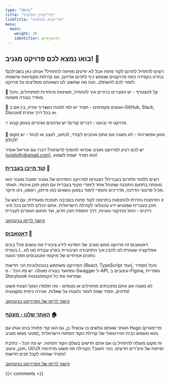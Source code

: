 ```yaml
---
type: "docs"
title: "פרוייקטים מומלצים"  
linkTitle: "פרוייקטים מומלצים"
menu:
  main:
    weight: 38
    identifier: projects
---
```

## בואו נמצא לכם פרויקט מגניב! 🚀
רוצים להתחיל לתרום לקוד פתוח אבל לא יודעים מאיפה להתחיל? אנחנו כאן בשבילכם! בחרנו בקפידה כמה פרויקטים שממש כיף לתרום אליהם, עם קהילות מקסימות שישמחו לעזור לכם להשתלב. הנה מה שחשוב לנו כשאנחנו ממליצים על פרויקט:

🎯 קל להצטרף - יש הסברים ברורים איך להתחיל, משימות מיוחדות למתחילים, והכל מוגדר בצורה פשוטה.

🤝 אנשים מקסימים - תמיד יש למי לפנות כשצריך עזרה, בין אם ב-GitHub, Slack, Discord או בכל דרך אחרת.

⚡ פרויקט חי ובועט - דברים קורים! יש עדכונים ושינויים באופן קבוע.

🎨 מגוון אפשרויות - לא משנה אם אתם אוהבים לקודד, לכתוב, לעצב או לנהל - יש מקום לכולם!

יש לכם רעיון לפרויקט מגניב שכדאי להוסיף לרשימה? דברו עם אוריאל אופיר (urielofir@gmail.com), הוא תמיד ישמח לשמוע!

### <a href="https://he.code-maven.com" target="_blank">קוד מייבן בעברית</a> 🌟
רוצים ללמוד ולתרום בעברית? הצטרפו לפרויקט המדהים של גאבור סאבו! גאבור הוא מומחה בתחום התוכנה שמנהל אתר לימודי מקיף בעברית עם המון תוכן איכותי. האתר מכיל סרטוני הדרכה, מדריכים וחומרי לימוד במגוון נושאים כמו פייתון, ראסט, גיט ודוקר.

זו הזדמנות נהדרת להתנסות בתרומה לקוד פתוח בסביבה תומכת ומעודדת, עם דגש על תוכן בעברית שמנגיש ידע טכנולוגי לקהילה הישראלית. אתם יכולים לתרום בכל מיני דרכים - החל מתיקוני טעויות, דרך הוספת תוכן חדש, ועד תרגום חומרים לעברית.

<a href="https://github.com/szabgab/code-maven.com" target="_blank">קישור לריפו בגיטהאב</a>

### <a href=https://github.com/hasadna/open-bus-map-search target="_blank" >דאטאבוס</a> 🚌
דאטאבוס זה פרויקט ממש מגניב של הסדנא לידע ציבורי! מה עושים פה? בונים אפליקציה שעוזרת לנו להבין איך התחבורה הציבורית בארץ עובדת (או לא...) בעזרת נתונים אמיתיים של מיקומי אוטובוסים וזמני הגעה.

הפרויקט משתמש בטכנולוגיות הכי חדשות (React, TypeScript ועוד), והכל מסודר ומתועד בצורה מעולה. יש פה הכל - מ-Swagger ל-API, עיצובים ב-Figma, וספריית Storybook שמראה את כל הקומפוננטות.

לא משנה אם אתם מתכנתים מתחילים או מנוסים - פה תלמדו המון! הצוות פשוט מדהים, תמיד שמח לעזור ולענות על שאלות. אווירה כיפית ומקצועית!

<a href=https://github.com/hasadna/open-bus-map-search target="_blank" >קישור לריפו של הפרוייקט בגיטהאב
</a>

### <a href=https://github.com/Maakaf/maakaf_home target="_blank" >האתר שלנו - מעקף</a> 🏠
האתר שאתם גולשים בו עכשיו? כן, גם הוא קוד פתוח! בנינו אותו עם Hugo (פריימוורק סטטי ממש מגניב), והוא משמש כבית הווירטואלי של קהילת הקוד הפתוח הישראלית.

זה מקום מעולה להתחיל בו אם אתם חדשים בעולם הקוד הפתוח. יש פה הכל - כתיבת תוכן, עיצוב, UI/UX ופיתוח של פיצ'רים חדשים. והכי חשוב? הקהילה פה פשוט מדהימה ותמיד שמחה לקבל פנים חדשות!

<a href=https://github.com/Maakaf/maakaf_home target="_blank" >קישור לריפו של הפרוייקט בגיטהאב
</a>

{{< comments >}}
